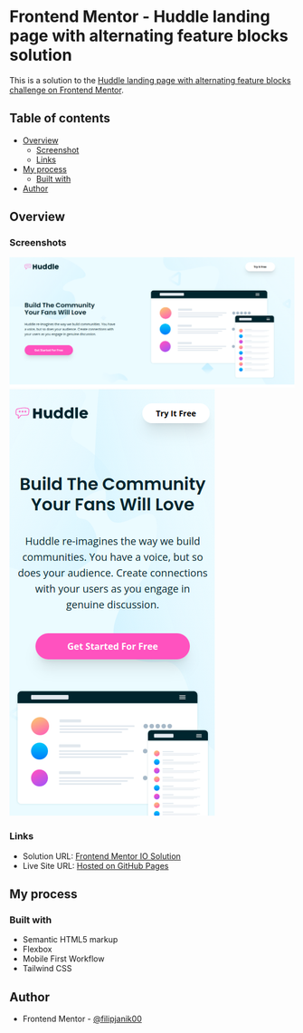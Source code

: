 # Frontend Mentor - Huddle landing page with alternating feature blocks solution

This is a solution to the [Huddle landing page with alternating feature blocks challenge on Frontend Mentor](https://www.frontendmentor.io/challenges/huddle-landing-page-with-alternating-feature-blocks-5ca5f5981e82137ec91a5100).

## Table of contents

- [Overview](#overview)
  - [Screenshot](#screenshot)
  - [Links](#links)
- [My process](#my-process)
  - [Built with](#built-with)
- [Author](#author)

## Overview

### Screenshots

![](./screenshots/desktop-preview.png)
![](./screenshots/mobile-preview.png)

### Links

- Solution URL: [Frontend Mentor IO Solution](https://www.frontendmentor.io/solutions/huddle-landing-page-using-tailwind-css-O2xN95zqze)
- Live Site URL: [Hosted on GitHub Pages](https://filipjanik00.github.io/huddle-landing-page-alternating-feature-blocks/)

## My process

### Built with

- Semantic HTML5 markup
- Flexbox
- Mobile First Workflow
- Tailwind CSS

## Author

- Frontend Mentor - [@filipjanik00](https://www.frontendmentor.io/profile/filipjanik00)
